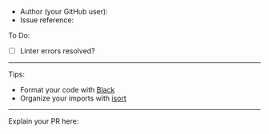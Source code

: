 * Author (your GitHub user):
* Issue reference: 

To Do:

- [ ] Linter errors resolved?

----

Tips:

* Format your code with [Black](https://black.readthedocs.io/en/stable/)
* Organize your imports with [isort](https://pycqa.github.io/isort/)

---

Explain your PR here:

